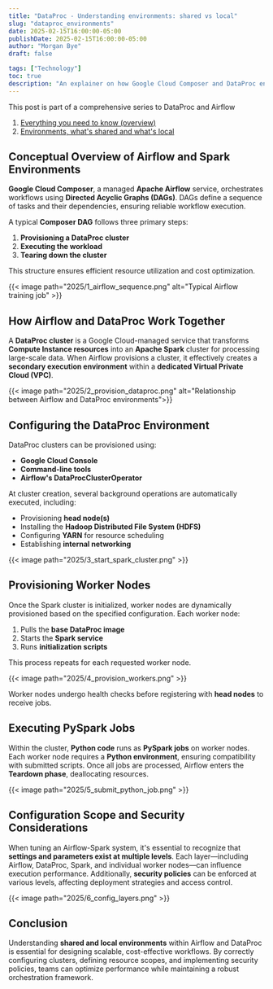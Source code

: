 ```yaml
---
title: "DataProc - Understanding environments: shared vs local"
slug: "dataproc_environments"
date: 2025-02-15T16:00:00-05:00
publishDate: 2025-02-15T16:00:00-05:00
author: "Morgan Bye"
draft: false

tags: ["Technology"]
toc: true
description: "An explainer on how Google Cloud Composer and DataProc environments interact with each and share resources."
---
```


This post is part of a comprehensive series to DataProc and Airflow
1. [Everything you need to know (overview)](https://morganbye.com/posts/dataproc_overview/)
2. [Environments, what's shared and what's local](https://morganbye.com/posts/dataproc_environments/)

## Conceptual Overview of Airflow and Spark Environments

**Google Cloud Composer**, a managed **Apache Airflow** service, orchestrates workflows using **Directed Acyclic Graphs (DAGs)**. DAGs define a sequence of tasks and their dependencies, ensuring reliable workflow execution.

A typical **Composer DAG** follows three primary steps:

1. **Provisioning a DataProc cluster**
2. **Executing the workload**
3. **Tearing down the cluster**

This structure ensures efficient resource utilization and cost optimization.

{{< image path="2025/1_airflow_sequence.png" alt="Typical Airflow training job" >}}

## How Airflow and DataProc Work Together

A **DataProc cluster** is a Google Cloud-managed service that transforms **Compute Instance resources** into an **Apache Spark** cluster for processing large-scale data. When Airflow provisions a cluster, it effectively creates a **secondary execution environment** within a **dedicated Virtual Private Cloud (VPC)**.

{{< image path="2025/2_provision_dataproc.png" alt="Relationship between Airflow and DataProc environments">}}

## Configuring the DataProc Environment

DataProc clusters can be provisioned using:
- **Google Cloud Console**
- **Command-line tools**
- **Airflow's DataProcClusterOperator**

At cluster creation, several background operations are automatically executed, including:
- Provisioning **head node(s)**
- Installing the **Hadoop Distributed File System (HDFS)**
- Configuring **YARN** for resource scheduling
- Establishing **internal networking**

{{< image path="2025/3_start_spark_cluster.png" >}}

## Provisioning Worker Nodes

Once the Spark cluster is initialized, worker nodes are dynamically provisioned based on the specified configuration. Each worker node:

1. Pulls the **base DataProc image**
2. Starts the **Spark service**
3. Runs **initialization scripts**

This process repeats for each requested worker node.

{{< image path="2025/4_provision_workers.png" >}}

Worker nodes undergo health checks before registering with **head nodes** to receive jobs.

## Executing PySpark Jobs

Within the cluster, **Python code** runs as **PySpark jobs** on worker nodes. Each worker node requires a **Python environment**, ensuring compatibility with submitted scripts. Once all jobs are processed, Airflow enters the **Teardown phase**, deallocating resources.

{{< image path="2025/5_submit_python_job.png" >}}

## Configuration Scope and Security Considerations

When tuning an Airflow-Spark system, it's essential to recognize that **settings and parameters exist at multiple levels**. Each layer—including Airflow, DataProc, Spark, and individual worker nodes—can influence execution performance. Additionally, **security policies** can be enforced at various levels, affecting deployment strategies and access control.

{{< image path="2025/6_config_layers.png" >}}

## Conclusion

Understanding **shared and local environments** within Airflow and DataProc is essential for designing scalable, cost-effective workflows. By correctly configuring clusters, defining resource scopes, and implementing security policies, teams can optimize performance while maintaining a robust orchestration framework.
